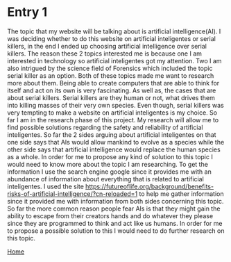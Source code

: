 # Entry 1

The topic that my website will be talking about is artificial intelligence(AI). I was deciding whether to do this website on artificial inteligentes or serial killers, in the end I ended up choosing artificial intelligence over serial killers. The reason these 2 topics interested me is because one I am interested in technology so artificial inteligentes got my attention. Two I am also intrigued by the science field of Forensics which included the topic serial killer as an option. Both of these topics made me want to research more about them. Being able to create computers that are able to think for itself and act on its own is very fascinating. As well as, the cases that are about serial killers. Serial killers are they human or not, what drives them into killing masses of their very own species. Even though, serial killers was very tempting to make a website on artificial inteligentes is my choice.
So far I am in the research phase of this project. My research will allow me to find  possible solutions regarding the safety and reliability of artificial inteligentes. So far the 2 sides arguing about artificial inteligentes on that one side says that AIs would allow mankind to evolve as a species while the other side says that artificial intelligence would replace the human species as a whole. In order for me to propose any kind of solution to this topic I would need to know more about the topic I am researching. To get the information I use the search engine google since it provides me with an abundance of information about everything that is related to artificial inteligentes. I used the site https://futureoflife.org/background/benefits-risks-of-artificial-intelligence/?cn-reloaded=1 to help me gather information since it provided me with information from both sides concerning this topic. So far the more common reason people fear Als is that they might gain the ability to escape from their creators hands and do whatever they please since they are programmed to think and act like us humans. In order for me to propose a possible solution to this I would need to do further research on this topic.


[Home](../README.md)
